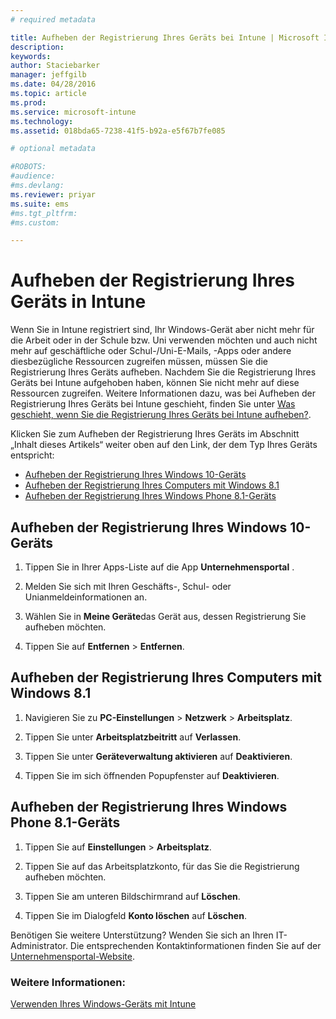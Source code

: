 ```yaml
---
# required metadata

title: Aufheben der Registrierung Ihres Geräts bei Intune | Microsoft Intune
description:
keywords:
author: Staciebarker
manager: jeffgilb
ms.date: 04/28/2016
ms.topic: article
ms.prod:
ms.service: microsoft-intune
ms.technology:
ms.assetid: 018bda65-7238-41f5-b92a-e5f67b7fe085

# optional metadata

#ROBOTS:
#audience:
#ms.devlang:
ms.reviewer: priyar
ms.suite: ems
#ms.tgt_pltfrm:
#ms.custom:

---
```



# Aufheben der Registrierung Ihres Geräts in Intune

Wenn Sie in Intune registriert sind, Ihr Windows-Gerät aber nicht mehr für die Arbeit oder in der Schule bzw. Uni verwenden möchten und auch nicht mehr auf geschäftliche oder Schul-/Uni-E-Mails, -Apps oder andere diesbezügliche Ressourcen zugreifen müssen, müssen Sie die Registrierung Ihres Geräts aufheben. Nachdem Sie die Registrierung Ihres Geräts bei Intune aufgehoben haben, können Sie nicht mehr auf diese Ressourcen zugreifen. Weitere Informationen dazu, was bei Aufheben der Registrierung Ihres Geräts bei Intune geschieht, finden Sie unter [Was geschieht, wenn Sie die Registrierung Ihres Geräts bei Intune aufheben?](what-happens-if-you-unenroll-your-device-from-intune-windows.md).

Klicken Sie zum Aufheben der Registrierung Ihres Geräts im Abschnitt „Inhalt dieses Artikels“ weiter oben auf den Link, der dem Typ Ihres Geräts entspricht:

-   [Aufheben der Registrierung Ihres Windows 10-Geräts](#unenroll-your-windows-10-device)
-   [Aufheben der Registrierung Ihres Computers mit Windows 8.1](#unenroll-your-windows-8-1-computer)
-   [Aufheben der Registrierung Ihres Windows Phone 8.1-Geräts](#unenroll-your-windows-phone-8-1-device)

## Aufheben der Registrierung Ihres Windows 10-Geräts

1.  Tippen Sie in Ihrer Apps-Liste auf die App **Unternehmensportal** .

2.  Melden Sie sich mit Ihren Geschäfts-, Schul- oder Unianmeldeinformationen an.

3.  Wählen Sie in **Meine Geräte**das Gerät aus, dessen Registrierung Sie aufheben möchten.

4.  Tippen Sie auf **Entfernen** &gt; **Entfernen**.

## Aufheben der Registrierung Ihres Computers mit Windows 8.1

1.  Navigieren Sie zu **PC-Einstellungen** &gt; **Netzwerk** &gt; **Arbeitsplatz**.

2.  Tippen Sie unter **Arbeitsplatzbeitritt** auf **Verlassen**.

3.  Tippen Sie unter **Geräteverwaltung aktivieren** auf **Deaktivieren**.

4.  Tippen Sie im sich öffnenden Popupfenster auf **Deaktivieren**.

## Aufheben der Registrierung Ihres Windows Phone 8.1-Geräts

1.  Tippen Sie auf **Einstellungen** &gt; **Arbeitsplatz**.

2.  Tippen Sie auf das Arbeitsplatzkonto, für das Sie die Registrierung aufheben möchten.

3.  Tippen Sie am unteren Bildschirmrand auf **Löschen**.

4.  Tippen Sie im Dialogfeld **Konto löschen** auf **Löschen**.

Benötigen Sie weitere Unterstützung? Wenden Sie sich an Ihren IT-Administrator. Die entsprechenden Kontaktinformationen finden Sie auf der [Unternehmensportal-Website](http://portal.manage.microsoft.com).

### Weitere Informationen:
[Verwenden Ihres Windows-Geräts mit Intune](using-your-windows-device-with-intune.md)

<!--HONumber=Jun16_HO2-->


